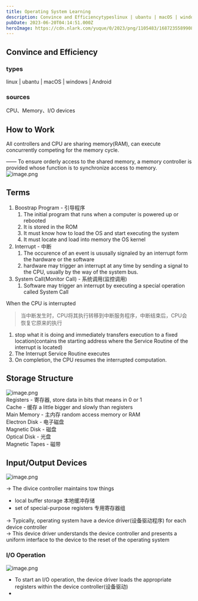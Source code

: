 ```yaml
---
title: Operating System Learning
description: Convince and Efficiencytypeslinux | ubantu | macOS | windows | AndroidsourcesCPU、Memory、I/O devicesHow to WorkAll controllers and CPU are sharing m...
pubDate: 2023-06-20T04:14:51.000Z
heroImage: https://cdn.nlark.com/yuque/0/2023/png/1105483/1687235589908-e5629883-eb00-4419-9919-df37e4e5cfd7.png
---
```


## Convince and Efficiency

### types
linux | ubantu | macOS | windows | Android


### sources
CPU、Memory、I/O devices


## How to Work
All controllers and CPU are sharing memory(RAM), can execute concurrently competing for the memory cycle.

—— To ensure orderly access to the shared memory, a memory controller is provided whose function is to synchronize access to memory.<br />![image.png](https://cdn.nlark.com/yuque/0/2023/png/1105483/1687235589908-e5629883-eb00-4419-9919-df37e4e5cfd7.png#averageHue=%230d1d1b&clientId=ubce82fac-3da0-4&from=paste&height=1012&id=u80f3ea67&originHeight=1012&originWidth=1816&originalType=binary&ratio=1&rotation=0&showTitle=false&size=1032036&status=done&style=none&taskId=u677223e1-7e3d-4c5c-95d6-7c0bff52f56&title=&width=1816)


## Terms

1. Boostrap Program - 引导程序
   1. The initial program that runs when a computer is powered up or rebooted
   2. It is stored in the ROM
   3. It must know how to load the OS and start executing the system
   4. It must locate and load into memory the OS kernel
2. Interrupt - 中断
   1. The occurence of an event is ususally signaled by an interrupt form the hardware or the software
   2. hardware may trigger an interrupt at any time by sending a signal to the CPU, usually by the way of the system bus.
3. System Call(Monitor Call) - 系统调用(监控调用)
   1. Software may trigger an interrupt by executing a special operation called System Call 

When the CPU is interrupted
> 当中断发生时，CPU将其执行转移到中断服务程序，中断结束后，CPU会恢复它原来的执行

1. stop what it is doing and immediately transfers execution to a fixed location(contains the starting address where the Service Routine of the interrupt is located)
2. The Interrupt Service Routine executes
3. On completion, the CPU resumes the interrupted computation.


## Storage Structure
![image.png](https://cdn.nlark.com/yuque/0/2023/png/1105483/1687237289635-04765bb9-5389-419e-bccd-29a126d42dd8.png#averageHue=%23071917&clientId=ubce82fac-3da0-4&from=paste&height=990&id=u2944a517&originHeight=990&originWidth=1730&originalType=binary&ratio=1&rotation=0&showTitle=false&size=416610&status=done&style=none&taskId=uae6a2c87-3549-4c98-b8d7-9274e5df99c&title=&width=1730)<br />Registers - 寄存器, store data in bits that means in 0 or 1<br />Cache - 缓存 a little bigger and slowly than registers<br />Main Memory - 主内存 random access memory or RAM<br />Electron Disk - 电子磁盘<br />Magnetic Disk - 磁盘<br />Optical Disk - 光盘<br />Magnetic Tapes - 磁带


## Input/Output Devices
![image.png](https://cdn.nlark.com/yuque/0/2023/png/1105483/1687238109423-21eab625-1689-4474-943b-05f72452a590.png#averageHue=%230a1c1a&clientId=ubce82fac-3da0-4&from=paste&height=990&id=u2d387dfa&originHeight=990&originWidth=1718&originalType=binary&ratio=1&rotation=0&showTitle=false&size=1200875&status=done&style=none&taskId=ub9b1f032-b783-4a54-bbf2-bc79f10da39&title=&width=1718)

-> The divice controller maintains tow things

- local buffer storage 本地缓冲存储
- set of special-purpose registers 专用寄存器组 

-> Typically, operating system have a device driver(设备驱动程序) for each device controller<br />-> This device driver understands the device controller and presents a uniform interface to the device to the reset of the operating system


### I/O Operation
![image.png](https://cdn.nlark.com/yuque/0/2023/png/1105483/1687240122033-51e57223-2c56-41c2-8b61-76ffa282bc08.png#averageHue=%230f2220&clientId=ubce82fac-3da0-4&from=paste&height=1030&id=uf12e6a1e&originHeight=1030&originWidth=1828&originalType=binary&ratio=1&rotation=0&showTitle=false&size=1453683&status=done&style=none&taskId=u6641088a-656e-4890-b7cb-63197d6cfee&title=&width=1828)

- To start an I/O operation, the device driver loads the appropriate registers within the device controller(设备驱动)
- <br />
